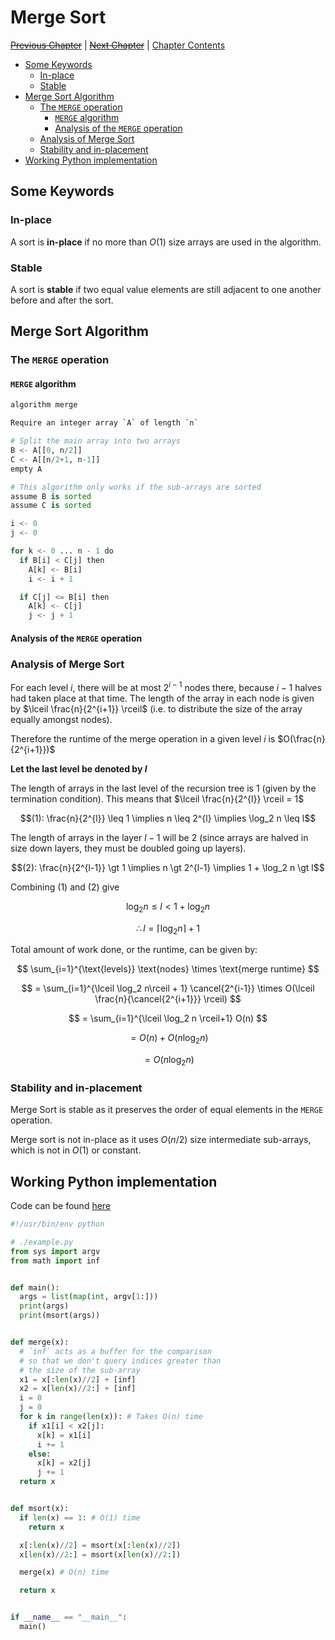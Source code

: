 # Merge Sort <!-- omit in toc -->

[~~Previous Chapter~~][prev] | [~~Next Chapter~~][next] | [Chapter Contents][index]

[prev]: ./index.md
[next]: ./index.md
[index]: ./index.md

- [Some Keywords](#some-keywords)
  - [In-place](#in-place)
  - [Stable](#stable)
- [Merge Sort Algorithm](#merge-sort-algorithm)
  - [The `MERGE` operation](#the-merge-operation)
    - [`MERGE` algorithm](#merge-algorithm)
    - [Analysis of the `MERGE` operation](#analysis-of-the-merge-operation)
  - [Analysis of Merge Sort](#analysis-of-merge-sort)
  - [Stability and in-placement](#stability-and-in-placement)
- [Working Python implementation](#working-python-implementation)

## Some Keywords

### In-place

A sort is **in-place** if no more than $O(1)$ size arrays are used in the algorithm.

### Stable

A sort is **stable** if two equal value elements are still adjacent to one another before and after the sort.

## Merge Sort Algorithm

### The `MERGE` operation

#### `MERGE` algorithm

```py
algorithm merge

Require an integer array `A` of length `n`

# Split the main array into two arrays
B <- A[[0, n/2]]
C <- A[[n/2+1, n-1]]
empty A

# This algorithm only works if the sub-arrays are sorted
assume B is sorted
assume C is sorted

i <- 0
j <- 0

for k <- 0 ... n - 1 do
  if B[i] < C[j] then
    A[k] <- B[i]
    i <- i + 1

  if C[j] <= B[i] then
    A[k] <- C[j]
    j <- j + 1

```

#### Analysis of the `MERGE` operation

### Analysis of Merge Sort

For each level $i$, there will be at most $2^{i-1}$ nodes there, because $i-1$ halves had taken place at that time. The length of the array in each node is given by $\lceil \frac{n}{2^{i+1}} \rceil$ (i.e. to distribute the size of the array equally amongst nodes).

Therefore the runtime of the merge operation in a given level $i$ is $O(\frac{n}{2^{i+1}})$

**Let the last level be denoted by $l$**

The length of arrays in the last level of the recursion tree is 1 (given by the termination condition). This means that $\lceil \frac{n}{2^{l}} \rceil = 1$

$$(1): \frac{n}{2^{l}} \leq 1 \implies n \leq 2^{l} \implies \log_2 n \leq l$$

The length of arrays in the layer $l-1$ will be 2 (since arrays are halved in size down layers, they must be doubled going up layers).

$$(2): \frac{n}{2^{l-1}} \gt 1 \implies n \gt 2^{l-1} \implies 1 + \log_2 n \gt l$$

Combining $(1)$ and $(2)$ give

$$ \log_2 n \leq l \lt 1 + \log_2 n$$

$$\therefore l = \lceil \log_2 n\rceil + 1$$

Total amount of work done, or the runtime, can be given by:

$$
\sum_{i=1}^{\text{levels}} \text{nodes} \times \text{merge runtime}
$$

$$
= \sum_{i=1}^{\lceil \log_2 n\rceil + 1} \cancel{2^{i-1}} \times O(\lceil \frac{n}{\cancel{2^{i+1}}} \rceil)
$$

$$
= \sum_{i=1}^{\lceil \log_2 n \rceil+1} O(n)
$$

$$
= O(n) + O(n \log_2 n)
$$

$$
= O(n \log_2 n)
$$

### Stability and in-placement

Merge Sort is stable as it preserves the order of equal elements in the `MERGE` operation.

Merge sort is not in-place as it uses $O(n/2)$ size intermediate sub-arrays, which is not in $O(1)$ or constant.

## Working Python implementation

Code can be found [here](./example.py)

```python
#!/usr/bin/env python

# ./example.py
from sys import argv
from math import inf


def main():
  args = list(map(int, argv[1:]))
  print(args)
  print(msort(args))


def merge(x):
  # `inf` acts as a buffer for the comparison
  # so that we don't query indices greater than
  # the size of the sub-array
  x1 = x[:len(x)//2] + [inf]
  x2 = x[len(x)//2:] + [inf]
  i = 0
  j = 0
  for k in range(len(x)): # Takes O(n) time
    if x1[i] < x2[j]:
      x[k] = x1[i]
      i += 1
    else:
      x[k] = x2[j]
      j += 1
  return x


def msort(x):
  if len(x) == 1: # O(1) time
    return x

  x[:len(x)//2] = msort(x[:len(x)//2])
  x[len(x)//2:] = msort(x[len(x)//2:])

  merge(x) # O(n) time

  return x


if __name__ == "__main__":
  main()
```
